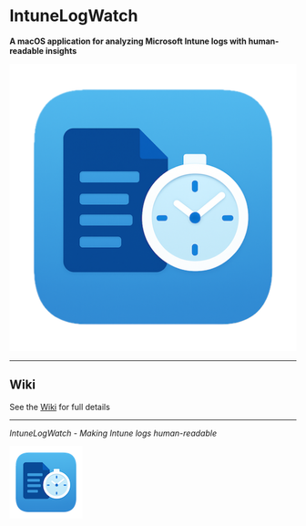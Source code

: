 # IntuneLogWatch

**A macOS application for analyzing Microsoft Intune logs with human-readable insights**

![IntuneLogWatch App Icon](https://github.com/gilburns/IntuneLogWatch/blob/main/Images/app-icon.png?raw=true)

---

## Wiki

See the [Wiki](https://github.com/gilburns/IntuneLogWatch/wiki) for full details


---

*IntuneLogWatch - Making Intune logs human-readable*

![Footer Logo](https://github.com/gilburns/IntuneLogWatch/blob/main/Images/footer-logo.png?raw=true)